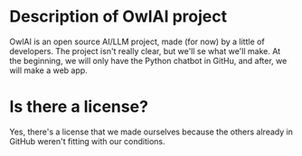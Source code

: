 # Description of OwlAI project 


OwlAI is an open source AI/LLM project, made (for now) by a little of developers.
The project isn't really clear, but we'll se what we'll make.
At the beginning, we will only have the Python chatbot in GitHu, and after, we will make a web app.

# Is there a license?

Yes, there's a license that we made ourselves because the others already in GitHub weren't fitting with our conditions.